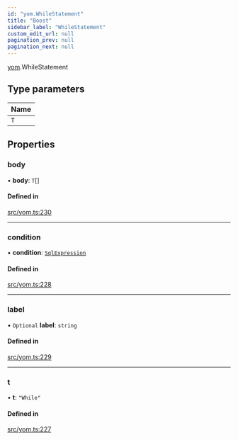 ```yaml
---
id: "yom.WhileStatement"
title: "Boost"
sidebar_label: "WhileStatement"
custom_edit_url: null
pagination_prev: null
pagination_next: null
---
```


[yom](../namespaces/yom.md).WhileStatement

## Type parameters

| Name |
| :------ |
| `T` |

## Properties

### body

• **body**: `T`[]

#### Defined in

[src/yom.ts:230](https://github.com/yolmio/boost/blob/5cada48/src/yom.ts#L230)

___

### condition

• **condition**: [`SqlExpression`](../namespaces/yom.md#sqlexpression)

#### Defined in

[src/yom.ts:228](https://github.com/yolmio/boost/blob/5cada48/src/yom.ts#L228)

___

### label

• `Optional` **label**: `string`

#### Defined in

[src/yom.ts:229](https://github.com/yolmio/boost/blob/5cada48/src/yom.ts#L229)

___

### t

• **t**: ``"While"``

#### Defined in

[src/yom.ts:227](https://github.com/yolmio/boost/blob/5cada48/src/yom.ts#L227)
